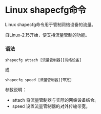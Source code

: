 # Linux shapecfg命令

Linux shapecfg命令用于管制网络设备的流量。

自Linux-2.15开始，便支持流量管制的功能。

### 语法

    shapecfg attach [流量管制器][网络设备]

或

    shapecfg speed [流量管制器][带宽]

参数说明：

- attach   将流量管制器与实际的网络设备结合。
- speed   设置流量管制器的对外传输带宽。